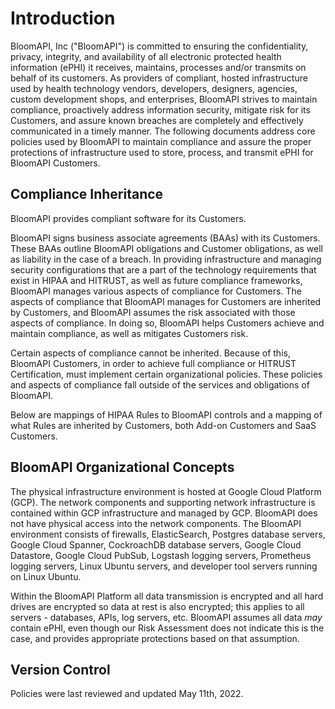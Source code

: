 # Introduction

BloomAPI, Inc ("BloomAPI") is committed to ensuring the confidentiality, privacy, integrity, and availability of all electronic protected health information (ePHI) it receives, maintains, processes and/or transmits on behalf of its customers. As providers of compliant, hosted infrastructure used by health technology vendors, developers, designers, agencies, custom development shops, and enterprises, BloomAPI strives to maintain compliance, proactively address information security, mitigate risk for its Customers, and assure known breaches are completely and effectively communicated in a timely manner. The following documents address core policies used by BloomAPI to maintain compliance and assure the proper protections of infrastructure used to store, process, and transmit ePHI for BloomAPI Customers.

## Compliance Inheritance

BloomAPI provides compliant software for its Customers.

BloomAPI signs business associate agreements (BAAs) with its Customers. These BAAs outline BloomAPI obligations and Customer obligations, as well as liability in the case of a breach. In providing infrastructure and managing security configurations that are a part of the technology requirements that exist in HIPAA and HITRUST, as well as future compliance frameworks, BloomAPI manages various aspects of compliance for Customers. The aspects of compliance that BloomAPI manages for Customers are inherited by Customers, and BloomAPI assumes the risk associated with those aspects of compliance. In doing so, BloomAPI helps Customers achieve and maintain compliance, as well as mitigates Customers risk.

Certain aspects of compliance cannot be inherited. Because of this, BloomAPI Customers, in order to achieve full compliance or HITRUST Certification, must implement certain organizational policies. These policies and aspects of compliance fall outside of the services and obligations of BloomAPI.

Below are mappings of HIPAA Rules to BloomAPI controls and a mapping of what Rules are inherited by Customers, both Add-on Customers and SaaS Customers.

## BloomAPI Organizational Concepts

The physical infrastructure environment is hosted at Google Cloud Platform (GCP). The network components and supporting network infrastructure is contained within GCP infrastructure and managed by GCP. BloomAPI does not have physical access into the network components. The BloomAPI environment consists of firewalls, ElasticSearch, Postgres database servers, Google Cloud Spanner, CockroachDB database servers, Google Cloud Datastore, Google Cloud PubSub, Logstash logging servers, Prometheus logging servers, Linux Ubuntu servers, and developer tool servers running on Linux Ubuntu.

Within the BloomAPI Platform all data transmission is encrypted and all hard drives are encrypted so data at rest is also encrypted; this applies to all servers - databases, APIs, log servers, etc. BloomAPI assumes all data *may* contain ePHI, even though our Risk Assessment does not indicate this is the case, and provides appropriate protections based on that assumption.

## Version Control

Policies were last reviewed and updated May 11th, 2022.
